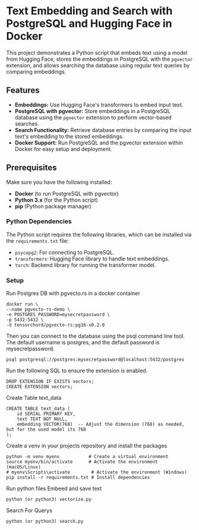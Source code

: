 # Text Embedding and Search with PostgreSQL and Hugging Face in Docker

This project demonstrates a Python script that embeds text using a model from Hugging Face, stores the embeddings in PostgreSQL with the `pgvector` extension, and allows searching the database using regular text queries by comparing embeddings.

## Features
- **Embeddings:** Use Hugging Face's transformers to embed input text.
- **PostgreSQL with pgvector:** Store embeddings in a PostgreSQL database using the `pgvector` extension to perform vector-based searches.
- **Search Functionality:** Retrieve database entries by comparing the input text's embedding to the stored embeddings.
- **Docker Support:** Run PostgreSQL and the pgvector extension within Docker for easy setup and deployment.

## Prerequisites

Make sure you have the following installed:
- **Docker** (to run PostgreSQL with pgvector)
- **Python 3.x** (for the Python script)
- **pip** (Python package manager)

### Python Dependencies
The Python script requires the following libraries, which can be installed via the `requirements.txt` file:
- `psycopg2`: For connecting to PostgreSQL.
- `transformers`: Hugging Face library to handle text embeddings.
- `torch`: Backend library for running the transformer model.

### Setup

Run Postgres DB with pgvecto.rs in a docker container
```
docker run \
--name pgvecto-rs-demo \
-e POSTGRES_PASSWORD=mysecretpassword \
-p 5432:5432 \
-d tensorchord/pgvecto-rs:pg16-v0.2.0
```
Then you can connect to the database using the psql command line tool. The default username is postgres, and the default password is mysecretpassword.
```
psql postgresql://postgres:mysecretpassword@localhost:5432/postgres
```
Run the following SQL to ensure the extension is enabled.
```
DROP EXTENSION IF EXISTS vectors;
CREATE EXTENSION vectors;
```
Create Table text_data
```
CREATE TABLE text_data (
    id SERIAL PRIMARY KEY,
    text TEXT NOT NULL,
    embedding VECTOR(768)  -- Adjust the dimension (768) as needed, but for the used model its 768
);
```
Create a venv in your projects repository and install the packages
```
python -m venv myenv           # Create a virtual environment
source myenv/bin/activate      # Activate the environment (macOS/Linux)
# myenv\Scripts\activate        # Activate the environment (Windows)
pip install -r requirements.txt # Install dependencies
```
Run python files
Embeed and save text
```
python (or python3) vectorize.py
```
Search For Querys
```
python (or python3) search.py
```